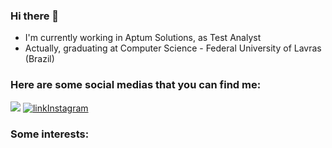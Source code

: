 ### Hi there 👋

 - I'm currently working in Aptum Solutions, as Test Analyst
 - Actually, graduating at Computer Science - Federal University of Lavras (Brazil) 

### Here are some social medias that you can find me:

[<img src="https://img.shields.io/badge/https://cdn4.iconfinder.com/data/icons/picons-social/57/38-instagram-3-512.png****" />](https://twitter.com/nathan_araujos)
[![linkInstagram](https://www.google.com/url?sa=i&url=https%3A%2F%2Fwww.pinterest.com%2Fpin%2F504332858270875937%2F&psig=AOvVaw2SzkIJI3S5fLAeAOWPYhiW&ust=1616768517453000&source=images&cd=vfe&ved=0CAIQjRxqFwoTCOiD253Sy-8CFQAAAAAdAAAAABAD)](http://www.twitter.com/meunome "texto título")


### Some interests:



